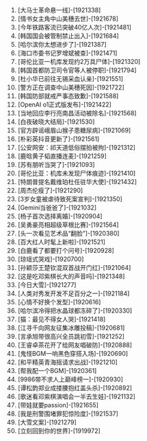 
1. [大马士革命悬一线]-[1921338]
1. [情书女主角中山美穗去世]-[1921678]
1. [今年铁路客流已突破40亿人次]-[1921481]
1. [韩国国会被管制禁止出入]-[1921684]
1. [哈尔滨你太想进步了]-[1921387]
1. [海口市委书记罗增斌被查]-[1921471]
1. [哥伦比亚一机库发现约2万具尸体]-[1921320]
1. [韩国首都防卫司令官等人被停职]-[1921794]
1. [杜小华已前往无锡采血认亲]-[1921551]
1. [警方正在调查中山美穗死因]-[1921722]
1. [韩国防部就戒严事态致歉]-[1921588]
1. [OpenAI o1正式版发布]-[1921422]
1. [当地回应李行亮南昌活动被除名]-[1921568]
1. [白夜破晓大结局]-[1921530]
1. [官方辟谣峨眉山猴子患糖尿病]-[1921069]
1. [朴彩英抖音更新了]-[1921561]
1. [公安网安：祁天道低俗摆拍被拘]-[1921312]
1. [鹿晗黄子韬直播连麦]-[1921259]
1. [苏有朋听当哭了]-[1921093]
1. [哥伦比亚：机库未发现尸体痕迹]-[1921410]
1. [特朗普提名戴维珀杜任驻华大使]-[1921432]
1. [周杰伦瘦了]-[1921290]
1. [3岁女童被虐待致死案宣判]-[1921350]
1. [Gemini当爸爸了]-[1921032]
1. [杨子首次选择离婚]-[1920904]
1. [吴勇豪亮相超级草根比赛]-[1921564]
1. [头一次看见艺术品“翻脸”]-[1920380]
1. [百大红人时髦上新啦]-[1921521]
1. [白鹿看了都要打个问号]-[1920928]
1. [琼瑶式哭戏]-[1920700]
1. [孙颖莎王楚钦混双首战开门红]-[1921064]
1. [这是吃邓紫棋长大的声音吗]-[1921348]
1. [今日大雪]-[1921277]
1. [人类对秀发开发不足百分之一]-[1921184]
1. [心情不好换个发型]-[1920616]
1. [哈尔滨冷得把水晶球都冻碎了]-[1920330]
1. [猫：最见不得女人哭]-[1921418]
1. [江寻千向网友征集冰雕投稿]-[1920681]
1. [言承旭带很高兴全员跳初雪]-[1921252]
1. [王睿卓茶花开了给网友唱破防]-[1920888]
1. [鬼怪BGM一响黑色穿搭入场]-[1920690]
1. [和平精英青海摇请求出战]-[1921210]
1. [帮我配一个BGM]-[1920361]
1. [9986带不求人上巅峰榜一]-[1920930]
1. [谭松韵郑业成搂腰抱红盖头杀]-[1920892]
1. [歌迷看邓紫棋演唱会一半去生娃]-[1921132]
1. [带娃就要passion]-[1921655]
1. [我是刑警围堵罪犯惊险度]-[1921537]
1. [大雪文案]-[1921279]
1. [立刻回到你的世界]-[1919972]